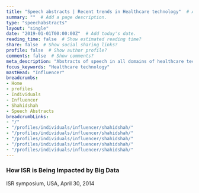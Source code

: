 ```yaml
---
title: "Speech abstracts | Recent trends in Healthcare technology"  # Add a page title.
summary: ""  # Add a page description.
type: "speechabstracts"
layout: "single"
date: "2019-01-01T00:00:00Z"  # Add today's date.
reading_time: false  # Show estimated reading time?
share: false  # Show social sharing links?
profile: false  # Show author profile?
comments: false  # Show comments?
meta_description: "Abstracts of speech in all domains of healthcare technology related to healthcare data quality and healthcare directories."
focus_keywords: "Healthcare technology"
mastHead: "Influencer"
breadcrumbs:
- Home
- profiles
- Individuals
- Influencer
- Shahidshah
- Speech Abstracts 
breadcrumbLinks:
- "/"
- "/profiles/individuals/influencer/shahidshah/"
- "/profiles/individuals/influencer/shahidshah/"
- "/profiles/individuals/influencer/shahidshah/"
- "/profiles/individuals/influencer/shahidshah/"
- "/profiles/individuals/influencer/shahidshah/"
---
```

### How ISR is Being Impacted by Big Data
ISR symposium, USA, April 30, 2014




